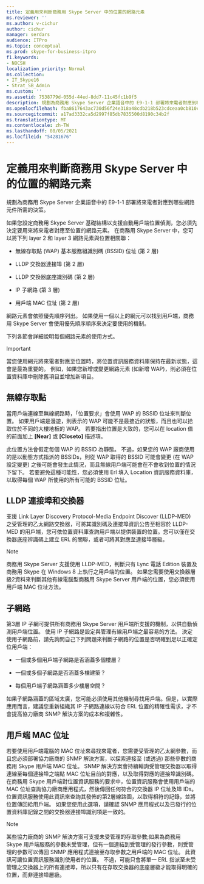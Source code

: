 ```yaml
---
title: 定義用來判斷商務用 Skype Server 中的位置的網路元素
ms.reviewer: ''
ms.author: v-cichur
author: cichur
manager: serdars
audience: ITPro
ms.topic: conceptual
ms.prod: skype-for-business-itpro
f1.keywords:
- NOCSH
localization_priority: Normal
ms.collection:
- IT_Skype16
- Strat_SB_Admin
ms.custom: ''
ms.assetid: 7538779d-055d-44ed-8dd7-11c45fc1b9f5
description: 規劃為商務用 Skype Server 企業語音中的 E9-1-1 部署將來電者對應到哪些網路元件所需的決策。
ms.openlocfilehash: fba8617643ac730d56f24e318a48cdb218b523cdceaa0cb810cc01c6c9d8a753
ms.sourcegitcommit: a17ad3332ca5d2997f85db7835500d8190c34b2f
ms.translationtype: MT
ms.contentlocale: zh-TW
ms.lasthandoff: 08/05/2021
ms.locfileid: "54281676"
---
```

# <a name="define-the-network-elements-used-to-determine-location-in-skype-for-business-server"></a>定義用來判斷商務用 Skype Server 中的位置的網路元素
 
規劃為商務用 Skype Server 企業語音中的 E9-1-1 部署將來電者對應到哪些網路元件所需的決策。
  
如果您設定商務用 Skype Server 基礎結構以支援自動用戶端位置偵測，您必須先決定要用來將來電者對應至位置的網路元素。 在商務用 Skype Server 中，您可以將下列 layer 2 和 layer 3 網路元素與位置相關聯：
  
- 無線存取點 (WAP) 基本服務組識別碼 (BSSID) 位址 (第 2 層)
    
- LLDP 交換器連接埠 (第 2 層)
    
- LLDP 交換器底座識別碼 (第 2 層)
    
- IP 子網路 (第 3 層)
    
- 用戶端 MAC 位址 (第 2 層)
    
網路元素會依照優先順序列出。 如果使用一個以上的網元可以找到用戶端，商務用 Skype Server 會使用優先順序順序來決定要使用的機制。 
  
下列各節會詳細說明每個網路元素的使用方式。
  
> [!IMPORTANT]
> 當您使用網元將來電者對應至位置時，將位置資訊服務資料庫保持在最新狀態，這會是最為重要的。 例如，如果您新增或變更網路元素 (如新增 WAP)，則必須在位置資料庫中刪除舊項目並增加新項目。 
  
## <a name="wireless-access-point"></a>無線存取點

當用戶端連線至無線網路時，「位置要求」會使用 WAP 的 BSSID 位址來判斷位置。 如果用戶端是漫遊，則表示的 WAP 可能不是最接近的狀態，而且也可以拾取位於不同的大樓地板的 WAP。 若要指出位置是大致的，您可以在 location 值的前面加上 **[Near]** 或 **[Closeto]** 描述項。
  
此位置方法會假定每個 WAP 的 BSSID 為靜態。 不過，如果您的 WAP 廠商使用的是以動態方式指派的 BSSIDs，則從 WAP 取得的 BSSID 可能會變更 (在 WAP 設定變更) 之後可能會發生此情況，而且無線用戶端可能會在不會收到位置的情況下留下。 若要避免這種可能性，您必須使用 Erl 填入 Location 資訊服務資料庫，以取得每個 WAP 所使用的所有可能的 BSSID 位址。 
  
## <a name="lldp-ports-and-switches"></a>LLDP 連接埠和交換器

支援 Link Layer Discovery Protocol-Media Endpoint Discover (LLDP-MED) 之受管理的乙太網路交換器，可將其識別碼及連接埠資訊公告至相容於 LLDP-MED 的用戶端，您可依位置資料庫查詢用戶端以提供裝置的位置。您可以僅在交換器底座辨識碼上建立 ERL 的關聯，或者可將其對應至連接埠層級。
  
> [!NOTE]
> 商務用 Skype Server 支援使用 LLDP-MED，判斷只有 Lync 電話 Edition 裝置及商務用 Skype 在 Windows 8 上執行之用戶端的位置。 如果您需要使用交換器層級2資料來判斷其他有線電腦型商務用 Skype Server 用戶端的位置，您必須使用用戶端 MAC 位址方法。 
  
## <a name="subnet"></a>子網路

第3層 IP 子網可提供所有商務用 Skype Server 用戶端所支援的機制，以供自動偵測用戶端位置。 使用 IP 子網路是設定與管理有線用戶端之最容易的方法。 決定使用子網路前，請先詢問自己下列問題來判斷子網路的位置是否明確到足以正確定位用戶端：
  
- 一個或多個用戶端子網路是否涵蓋多個樓層？
    
- 一個或多個子網路是否涵蓋多棟建築？
    
- 每個用戶端子網路涵蓋多少樓層空間？
    
如果子網路涵蓋的區域太廣，您可能必須使用其他機制尋找用戶端。但是，以實際應用而言，建議您重新組織其 IP 子網路連線以符合 ERL 位置的精確性需求，才不會提高協力廠商 SNMP 解決方案的成本和複雜性。
  
## <a name="client-mac-address"></a>用戶端 MAC 位址

若要使用用戶端電腦的 MAC 位址來尋找來電者，您需要受管理的乙太網參數，而且您必須部署協力廠商的 SNMP 解決方案，以探索連接至 (或透過) 那些參數的商務用 Skype 用戶端 MAC 位址。 SNMP 解決方案會持續輪詢受管理交換器以取得連線至每個連接埠之端點 MAC 位址目前的對應，以及取得對應的連接埠識別碼。 在商務用 Skype 用戶端對位置資訊服務的要求中，位置資訊服務會使用用戶端的 MAC 位址查詢協力廠商應用程式，然後傳回任何符合的交換器 IP 位址及埠 IDs。 位置資訊服務使用此資訊來查詢其發佈的第2層線路圖，以取得相符的記錄，並將位置傳回給用戶端。 如果您使用此選項，請確認 SNMP 應用程式以及已發行的位置資料庫記錄之間的交換器連接埠識別項是一致的。
  
> [!NOTE]
> 某些協力廠商的 SNMP 解決方案可支援未受管理的存取參數;如果為商務用 Skype 用戶端服務的參數未受管理，但有一個連結到受管理的發行參數，則受管理的參數可以傳回 SNMP 應用程式連接至存取參數之用戶端的 MAC 位址。 此資訊可讓位置資訊服務識別使用者的位置。 不過，可能只會將單一 ERL 指派至未受管理之交換器上的所有連接埠，所以只有在存取交換器的底座層級才能取得明確的位置，而非連接埠層級。 
  

